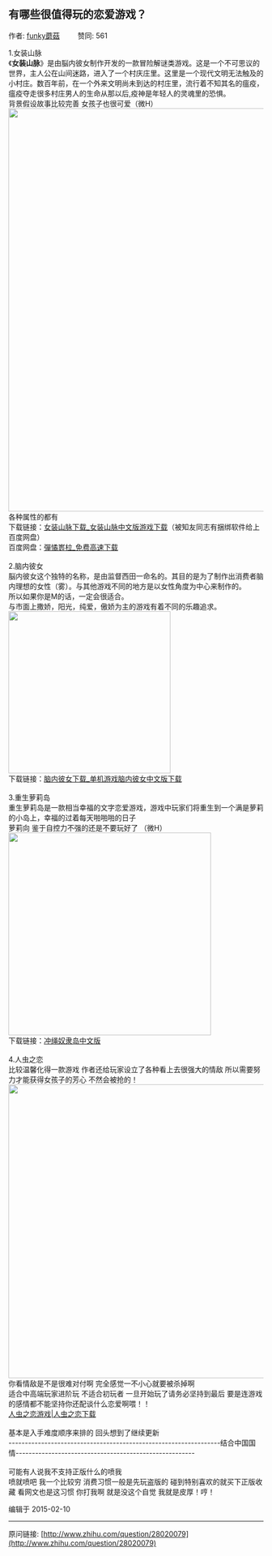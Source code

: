 ## 有哪些很值得玩的恋爱游戏？

作者: [funky蘑菇](http://www.zhihu.com/people/sun-mo-gu-49)&nbsp;&nbsp;&nbsp;&nbsp;&nbsp;&nbsp;&nbsp;&nbsp; 赞同: 561


1.女装山脉<br>《<strong>女装山脉</strong>》是由脳内彼女制作开发的一款冒险解谜类游戏。这是一个不可思议的世界，主人公在山间迷路，进入了一个村庆庄里。这里是一个现代文明无法触及的小村庄。数百年前，在一个外来文明尚未到达的村庄里，流行着不知其名的瘟疫，瘟疫夺走很多村庄男人的生命从那以后,疫神是年轻人的灵魂里的恐惧。<br>背景假设故事比较完善 女孩子也很可爱（微H）<br><img src="http://pic1.zhimg.com/cc1cb84ec54f5f83492f041346a54578_b.jpg" data-rawwidth="796" data-rawheight="600" class="origin_image zh-lightbox-thumb" width="796" data-original="http://pic1.zhimg.com/cc1cb84ec54f5f83492f041346a54578_r.jpg">各种属性的都有<br>下载链接：<a href="http://pc.kuai8.com/game/nvzhuangshanmai/" class=" wrap external" target="_blank" rel="nofollow noreferrer">女装山脉下载_女装山脉中文版游戏下载<i class="icon-external"></i></a>（被知友同志有捆绑软件给上百度网盘）<br>百度网盘：<a href="http://pan.baidu.com/s/1ntoQYW5" class=" wrap external" target="_blank" rel="nofollow noreferrer">彈憰嶳柆_免费高速下载<i class="icon-external"></i></a><br><br>2.脑内彼女<br>脳内彼女这个独特的名称，是由监督西田一命名的。其目的是为了制作出消费者脑内理想的女性（雾）。与其他游戏不同的地方是以女性角度为中心来制作的。<br>所以如果你是M的话，一定会很适合。<br>与市面上撒娇，阳光，纯爱，傲娇为主的游戏有着不同的乐趣追求。<br><img src="http://pic1.zhimg.com/248a63d5513410ef2cfb1acf5196883c_b.jpg" data-rawwidth="320" data-rawheight="460" class="content_image" width="320"><br>下载链接：<a href="http://www.kuaihou.com/youxi/75785.html" class=" wrap external" target="_blank" rel="nofollow noreferrer">脑内彼女下载_单机游戏脑内彼女中文版下载<i class="icon-external"></i></a><br><br>3.重生萝莉岛<br>重生萝莉岛是一款相当幸福的文字恋爱游戏，游戏中玩家们将重生到一个满是萝莉的小岛上，幸福的过着每天啪啪啪的日子<br>萝莉向 鉴于自控力不强的还是不要玩好了 （微H）<img src="http://pic1.zhimg.com/72817d1b347e8b0e51c2cc04f1ef7714_b.jpg" data-rawwidth="400" data-rawheight="299" class="content_image" width="400"><br>下载链接：<a href="http://www.paopaoche.net/danji/59340.html" class=" wrap external" target="_blank" rel="nofollow noreferrer">冲绳奴隶岛中文版<i class="icon-external"></i></a><br><br>4.人虫之恋<br>比较温馨化得一款游戏 作者还给玩家设立了各种看上去很强大的情敌 所以需要努力才能获得女孩子的芳心 不然会被抢的！<br><img src="http://pic1.zhimg.com/a0a74b656b9a8c42ab67f2331ca6c858_b.jpg" data-rawwidth="580" data-rawheight="451" class="origin_image zh-lightbox-thumb" width="580" data-original="http://pic1.zhimg.com/a0a74b656b9a8c42ab67f2331ca6c858_r.jpg">你看情敌是不是很难对付啊 完全感觉一不小心就要被杀掉啊<br>适合中高端玩家进阶玩 不适合初玩者 一旦开始玩了请务必坚持到最后 要是连游戏的感情都不能坚持你还配谈什么恋爱啊喂！！<br><a href="http://www.cr173.com/game/77493.html" class=" wrap external" target="_blank" rel="nofollow noreferrer">人虫之恋游戏|人虫之恋下载<i class="icon-external"></i></a><br><br>基本是入手难度顺序来排的 回头想到了继续更新 <br>-----------------------------------------------------------------结合中国国情-------------------------------------------------------<br><br>可能有人说我不支持正版什么的喷我<br>喷就喷吧 我一个比较穷 消费习惯一般是先玩盗版的 碰到特别喜欢的就买下正版收藏 看网文也是这习惯  你打我啊 就是没这个自觉 我就是皮厚！哼！



编辑于 2015-02-10



---
原问链接: [http://www.zhihu.com/question/28020079](http://www.zhihu.com/question/28020079)